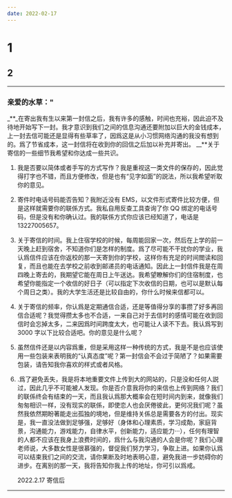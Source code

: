 ```yaml
---
date: 2022-02-17
---
```


# 1

## 2

---

### 亲爱的水草："

\_**\_在寄出我有生以来第一封信之后，我有许多的感触，时间也充裕，因此迫不及待地开始写下一封。我才意识到我们之间的信息沟通还要附加以巨大的金钱成本，上一封去信可能还是显得有些草率了，因爲这是从小习惯网络沟通的我没有想到的。爲了节省成本，这一封信将在收到你的回信之后加以补充并寄出。
\_\_**关于寄信的一些细节我希望和你达成一些共识。

1. 我是否要以简体或者手写的方式写作？我是重视这一类文件的保存的，因此觉得打字也不错，而且方便修改，但是也有“见字如面”的説法，所以我希望听取你的意见。

2. 寄件时电话号码能否告知？我附近没有 EMS，以文件形式寄件比较方便，但是这样就需要你的联係方式。我私自用反查工具查询了你 QQ 绑定的电话号码，但是没有和你确认过。我的联係方式你应该已经知道了，电话是 13227005657。
3. 关于寄信的时间。我上住宿学校的时候，每周能回家一次，然后在上学的前一天晚上赶到宿舍，不知道你们是怎样的制度。爲了尽可能不干扰你的学业，我认爲信件应该在你返校的那一天寄到你的学校，这样你有充足的时间閲读和回复，而且也能在去学校之前收到邮递员的电话通知。因此上一封信件我是在周四晚上寄去的，我期望它能在周日上午送达。我希望瞭解你们的住宿制度，也希望你能指定一个收信的好日子（可以指定下次收信的日期，也可以是默认每个周日之类）。我的大学生活还是比较自由的，你什么时候来信都可以。
4. 关于寄信的频率，你认爲是定期通信合适，还是等值得分享的事攒了好多再回信合适呢？我觉得攒太多也不合适，一来自己对于去信时的感情可能在收到回信时会忘掉太多，二来因爲时间跨度太大，也可能让人读不下去。我认爲写到 3000 字以下比较合适吧。你的意见是什么呢？
5. 虽然信件还是以内容爲重，但是采用这样一种传统的方式，我是不是也应该使用一些包装来表明我的“认真态度”呢？第一封信会不会过于简陋了？如果需要包装，请告知我你喜欢的样式或者风格。
6. .爲了避免丢失，我是将本地重要文件上传到大的网站的，只是没和任何人説过，因此几乎不可能被人发现。你是否介意我将你的来信也上传到网络？我们的联係终会有结束的一天，而且我认爲那大概率会在短时间内到来，就像我们匆匆相识一样，没有现实的联係，即使恋人也会厌倦彼此，更何况我们呢？虽然我依然期盼著能走出孤独的境地，但是维持关係总是需要各方的付出。现实是，我一直没法做到足够强，足够好（身体和心理素质，学习成勣，家庭背景，沟通能力，游戏能力，自律水平，创新能力，适应能力···），任何有理智的人都不应该在我身上浪费时间的，爲什么与我沟通的人会是你呢？我们心理老师说，大多数女性是很慕强的，督促我们努力学习，争取上进。如果你认爲可以结束我们之间的交流，请你果断及时地表明心意，避免我进一步妨碍你的进步。在离别的那一天，我将告知你我上传的地址，你可引以爲戒。

   2022.2.17 寄信后

---
